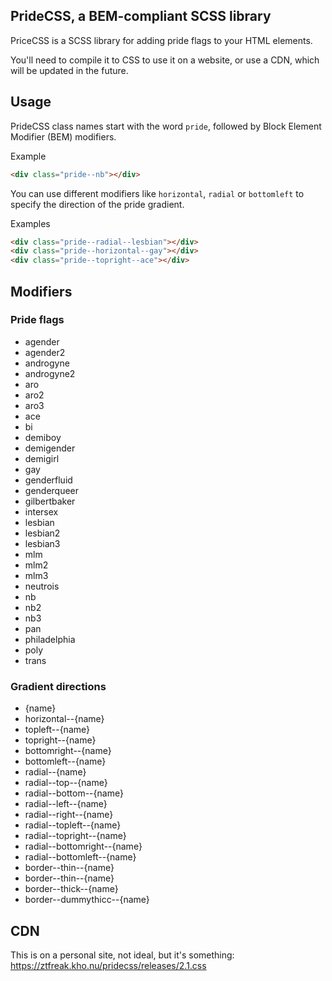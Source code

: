 ## PrideCSS, a BEM-compliant SCSS library

PriceCSS is a SCSS library for adding pride flags to your HTML elements.

You'll need to compile it to CSS to use it on a website, or use a CDN, which will be updated in the future.

## Usage

PrideCSS class names start with the word `pride`, followed by Block Element Modifier (BEM) modifiers.

Example

```html
<div class="pride--nb"></div>
```

You can use different modifiers like `horizontal`, `radial` or `bottomleft` to specify the direction of the pride gradient.

Examples

```html
<div class="pride--radial--lesbian"></div>
<div class="pride--horizontal--gay"></div>
<div class="pride--topright--ace"></div>
```

## Modifiers

### Pride flags
- agender
- agender2
- androgyne
- androgyne2
- aro
- aro2
- aro3
- ace
- bi
- demiboy
- demigender
- demigirl
- gay
- genderfluid
- genderqueer
- gilbertbaker
- intersex
- lesbian
- lesbian2
- lesbian3
- mlm
- mlm2
- mlm3
- neutrois
- nb
- nb2
- nb3
- pan
- philadelphia
- poly
- trans

### Gradient directions
- {name}
- horizontal--{name}
- topleft--{name}
- topright--{name}
- bottomright--{name}
- bottomleft--{name}
- radial--{name}
- radial--top--{name}
- radial--bottom--{name}
- radial--left--{name}
- radial--right--{name}
- radial--topleft--{name}
- radial--topright--{name}
- radial--bottomright--{name}
- radial--bottomleft--{name}
- border--thin--{name}
- border--thin--{name}
- border--thick--{name}
- border--dummythicc--{name}

## CDN

This is on a personal site, not ideal, but it's something:
<https://ztfreak.kho.nu/pridecss/releases/2.1.css>